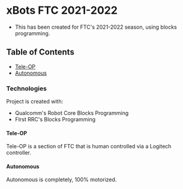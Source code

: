 # xBots FTC 2021-2022
* This has been created for FTC's 2021-2022 season, using blocks programming.
## Table of Contents
* [Tele-OP](#tele-OP)
* [Autonomous](#autonomous)
### Technologies
Project is created with:
* Qualcomm's Robot Core Blocks Programming
* FIrst RRC's Blocks Programming

#### Tele-OP
Tele-OP is a section of FTC that is human controlled via a Logitech controller.
#### Autonomous
Autonomous is completely, 100% motorized.
